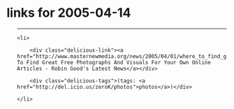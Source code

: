 # links for 2005-04-14

<ul class="delicious">

-------------------------------

	<li>

		<div class="delicious-link"><a href="http://www.masternewmedia.org/news/2005/04/01/where_to_find_great_free.htm">Where To Find Great Free Photographs And Visuals For Your Own Online Articles - Robin Good's Latest News</a></div>

		<div class="delicious-tags">(tags: <a href="http://del.icio.us/zeroK/photos">photos</a>)</div>

	</li>

</ul>